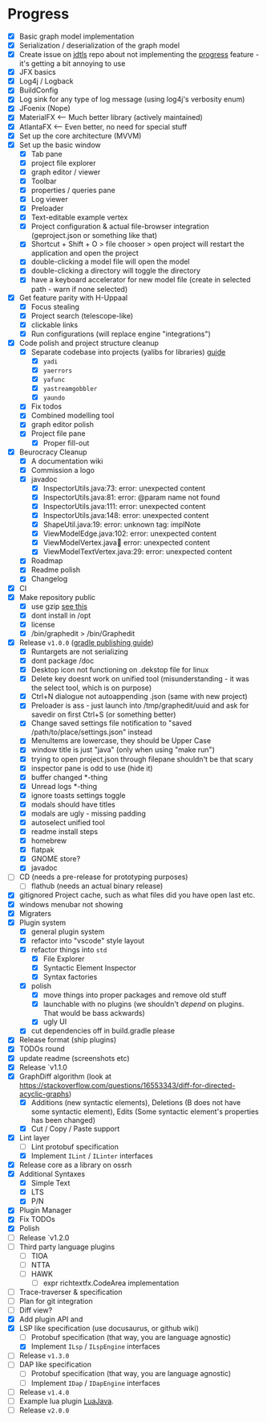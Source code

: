 # Progress
 - [x] Basic graph model implementation
 - [x] Serialization / deserialization of the graph model
 - [x] Create issue on [jdtls](https://github.com/eclipse/eclipse.jdt.ls) repo about not implementing the [progress](https://microsoft.github.io/language-server-protocol/specifications/lsp/3.17/specification/#progress) feature - it's getting a bit annoying to use
 - [x] JFX basics
 - [x] Log4j / Logback
 - [x] BuildConfig
 - [x] Log sink for any type of log message (using log4j's verbosity enum)
 - [x] JFoenix (Nope)
 - [x] MaterialFX <-- Much better library (actively maintained)
 - [x] AtlantaFX <-- Even better, no need for special stuff
 - [x] Set up the core architecture (MVVM)
 - [x] Set up the basic window
   - [x] Tab pane
   - [x] project file explorer
   - [x] graph editor / viewer
   - [x] Toolbar
   - [x] properties / queries pane
   - [x] Log viewer
   - [x] Preloader
   - [x] Text-editable example vertex
   - [x] Project configuration & actual file-browser integration (geproject.json or something like that)
    - [x] Shortcut + Shift + O > file chooser > open project will restart the application and open the project
    - [x] double-clicking a model file will open the model
    - [x] double-clicking a directory will toggle the directory
    - [x] have a keyboard accelerator for new model file (create in selected path - warn if none selected)
 - [x] Get feature parity with H-Uppaal
   - [x] Focus stealing
   - [x] Project search (telescope-like)
   - [x] clickable links
   - [x] Run configurations (will replace engine "integrations")
 - [x] Code polish and project structure cleanup
   - [x] Separate codebase into projects (yalibs for libraries) [guide](https://central.sonatype.org/publish/publish-gradle/)
     - [x] `yadi`
     - [x] `yaerrors`
     - [x] `yafunc`
     - [x] `yastreamgobbler`
     - [x] `yaundo`
   - [x] Fix todos
   - [x] Combined modelling tool
   - [x] graph editor polish
   - [x] Project file pane
     - [x] Proper fill-out
 - [x] Beurocracy Cleanup
   - [x] A documentation wiki
   - [x] Commission a logo
   - [x] javadoc
      - [x] InspectorUtils.java:73: error: unexpected content
      - [x] InspectorUtils.java:81: error: @param name not found
      - [x] InspectorUtils.java:111: error: unexpected content
      - [x] InspectorUtils.java:148: error: unexpected content
      - [x] ShapeUtil.java:19: error: unknown tag: implNote
      - [x] ViewModelEdge.java:102: error: unexpected content
      - [x] ViewModelVertex.java:100: error: unexpected content
      - [x] ViewModelTextVertex.java:29: error: unexpected content
   - [x] Roadmap
   - [x] Readme polish
   - [x] Changelog
 - [x] CI
 - [x] Make repository public
   - [x] use gzip [see this](https://github.com/mzmine/mzmine3/issues/1063)
   - [x] dont install in /opt
   - [x] license
   - [x] /bin/graphedit > /bin/Graphedit
 - [x] Release `v1.0.0` ([gradle publishing guide](https://www.jetbrains.com/help/space/publish-artifacts-from-a-gradle-project.html))
   - [x] Runtargets are not serializing
   - [x] dont package /doc
   - [x] Desktop icon not functioning on .dekstop file for linux
   - [x] Delete key doesnt work on unified tool (misunderstanding - it was the select tool, which is on purpose)
   - [x] Ctrl+N dialogue not autoappending .json (same with new project)
   - [x] Preloader is ass - just launch into /tmp/graphedit/uuid and ask for savedir on first Ctrl+S (or something better)
   - [x] Change saved settings file notification to "saved /path/to/place/settings.json" instead
   - [x] MenuItems are lowercase, they should be Upper Case
   - [x] window title is just "java" (only when using "make run")
   - [x] trying to open project.json through filepane shouldn't be that scary
   - [x] inspector pane is odd to use (hide it)
   - [x] buffer changed *-thing
   - [x] Unread logs *-thing
   - [x] ignore toasts settings toggle
   - [x] modals should have titles
   - [x] modals are ugly - missing padding
   - [x] autoselect unified tool
   - [x] readme install steps
   - [x] homebrew
   - [x] flatpak
   - [x] GNOME store?
   - [x] javadoc
 - [ ] CD (needs a pre-release for prototyping purposes)
   - [ ] flathub (needs an actual binary release)
 - [x] gitignored Project cache, such as what files did you have open last etc.
 - [x] windows menubar not showing
 - [x] Migraters
 - [x] Plugin system
   - [x] general plugin system
   - [x] refactor into "vscode" style layout
   - [x] refactor things into `std`
     - [x] File Explorer
     - [x] Syntactic Element Inspector
     - [x] Syntax factories
   - [x] polish
     - [x] move things into proper packages and remove old stuff
     - [x] launchable with no plugins (we shouldn't _depend_ on plugins. That would be bass ackwards)
     - [x] ugly UI
   - [x] cut dependencies off in build.gradle please
 - [x] Release format (ship plugins)
 - [x] TODOs round
 - [x] update readme (screenshots etc)
 - [x] Release `v1.1.0
 - [x] GraphDiff algorithm (look at https://stackoverflow.com/questions/16553343/diff-for-directed-acyclic-graphs)
   - [x] Additions (new syntactic elements), Deletions (B does not have some syntactic element), Edits (Some syntactic element's properties has been changed)
   - [x] Cut / Copy / Paste support
 - [x] Lint layer
   - [ ] Lint protobuf specification
   - [x] Implement `ILint` / `ILinter` interfaces
 - [x] Release core as a library on ossrh
 - [x] Additional Syntaxes
   - [x] Simple Text
   - [x] LTS
   - [x] P/N
 - [x] Plugin Manager
 - [x] Fix TODOs
 - [x] Polish
 - [ ] Release `v1.2.0
 - [ ] Third party language plugins
   - [ ] TIOA 
   - [ ] NTTA
   - [ ] HAWK
     - [ ] expr richtextfx.CodeArea implementation
 - [ ] Trace-traverser & specification
 - [ ] Plan for git integration
 - [ ] Diff view?
 - [x] Add plugin API and 
 - [x] LSP like specification (use docusaurus, or github wiki)
   - [ ] Protobuf specification (that way, you are language agnostic)
   - [x] Implement `ILsp` / `ILspEngine` interfaces
 - [ ] Release `v1.3.0`
 - [ ] DAP like specification
   - [ ] Protobuf specification (that way, you are language agnostic)
   - [ ] Implement `IDap` / `IDapEngine` interfaces
 - [ ] Release `v1.4.0`
 - [ ] Example lua plugin [LuaJava](https://github.com/gudzpoz/luajava/tree/main).
 - [ ] Release `v2.0.0`
